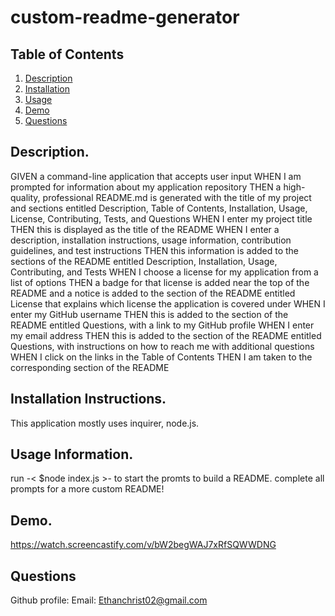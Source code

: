 # custom-readme-generator
## Table of Contents

1. [Description](https://github.com/EChrist01/custom-readme-generator/blob/main/README.md#description)
2. [Installation](https://github.com/EChrist01/custom-readme-generator/blob/main/README.md#installation-instructions)
3. [Usage](https://github.com/EChrist01/custom-readme-generator/blob/main/README.md#usage-information)
4. [Demo](https://github.com/EChrist01/custom-readme-generator/blob/main/README.md#demo)
5. [Questions](https://github.com/EChrist01/custom-readme-generator/blob/main/README.md#questions)

## Description.

GIVEN a command-line application that accepts user input
WHEN I am prompted for information about my application repository
THEN a high-quality, professional README.md is generated with the title of my project and sections entitled Description, Table of Contents, Installation, Usage, License, Contributing, Tests, and Questions
WHEN I enter my project title
THEN this is displayed as the title of the README
WHEN I enter a description, installation instructions, usage information, contribution guidelines, and test instructions
THEN this information is added to the sections of the README entitled Description, Installation, Usage, Contributing, and Tests
WHEN I choose a license for my application from a list of options
THEN a badge for that license is added near the top of the README and a notice is added to the section of the README entitled License that explains which license the application is covered under
WHEN I enter my GitHub username
THEN this is added to the section of the README entitled Questions, with a link to my GitHub profile
WHEN I enter my email address
THEN this is added to the section of the README entitled Questions, with instructions on how to reach me with additional questions
WHEN I click on the links in the Table of Contents
THEN I am taken to the corresponding section of the README

## Installation Instructions.
This application mostly uses inquirer, node.js.

## Usage Information.
run -< $node index.js >- to start the promts to build a README.
complete all prompts for a more custom README!

## Demo.
https://watch.screencastify.com/v/bW2begWAJ7xRfSQWWDNG

## Questions
Github profile: 
Email: Ethanchrist02@gmail.com
